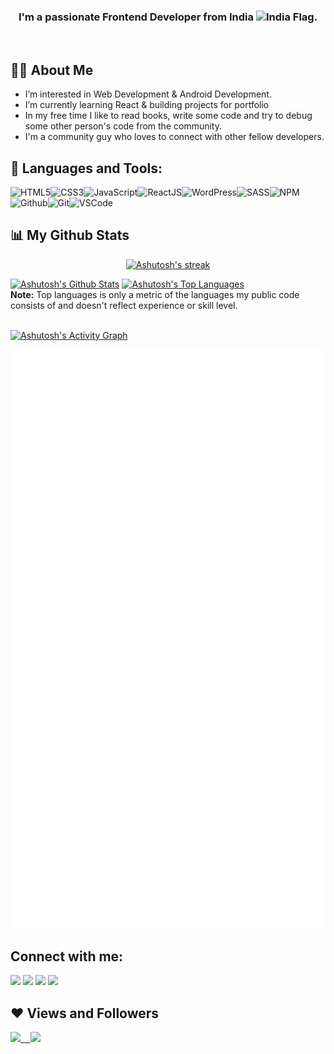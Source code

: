 
<h3 align="center">I'm a passionate Frontend Developer from India <img src="https://img.icons8.com/color/344/india.png" width="20px" alt="India Flag">.</h3>

&nbsp;&nbsp;&nbsp;&nbsp;

## 🙋‍♂️ About Me

- I’m interested in Web Development & Android Development.
- I’m currently learning React & building projects for portfolio
- In my free time I like to read books, write some code and try to debug some other person's code from the community.
- I'm a community guy who loves to connect with other fellow developers.


## 🚀 Languages and Tools:

![HTML5](https://img.icons8.com/color/30/html-5.png)![CSS3](https://img.icons8.com/color/30/css3.png)![JavaScript](https://img.icons8.com/color/30/javascript.png)![ReactJS](https://img.icons8.com/color/30/react-native.png)![WordPress](https://img.icons8.com/color/30/wordpress.png)![SASS](https://img.icons8.com/color/30/sass.png)![NPM](https://img.icons8.com/color/30/npm.png)![Github](https://img.icons8.com/material-outlined/30/github.png)![Git](https://img.icons8.com/color/30/git.png)![VSCode](https://img.icons8.com/color/30/visual-studio-code-2019.png)
<br/>


## 📊 My Github Stats

<p align="center">
    <a href="https://github.com/Ashutosh741">
        <img title="🔥 Get streak stats for your profile at git.io/streak-stats" alt="Ashutosh's streak" src="https://github-readme-streak-stats.herokuapp.com/?user=Ashutosh741&theme=black-ice&hide_border=true&stroke=0000&background=060A0CD0"/>
    </a>
</p>
    <a href="https://github.com/Ashutosh741"><img alt="Ashutosh's Github Stats" src="https://github-readme-stats.vercel.app/api?username=Ashutosh741&show_icons=true&count_private=true&theme=react&hide_border=true&bg_color=0D1117" /></a>
  <a href="https://github.com/Ashutosh741"><img alt="Ashutosh's Top Languages" src="https://github-readme-stats.vercel.app/api/top-langs/?username=Ashutosh741&langs_count=8&count_private=true&layout=compact&theme=react&hide_border=true&bg_color=0D1117" width="300px"/></a>
  <br/>
  <b>Note:</b> Top languages is only a metric of the languages my public code consists of and doesn't reflect experience or skill level.
<br/>
<br/>

<a href="https://github.com/Ashutosh741/github-readme-activity-graph"><img alt="Ashutosh's Activity Graph" src="https://activity-graph.herokuapp.com/graph?username=Ashutosh741&bg_color=0D1117&color=5BCDEC&line=5BCDEC&point=FFFFFF&hide_border=true" /></a>

![Metrics](/github-metrics.svg)

## Connect with me:

<p align="left">

<a href = "https://www.linkedin.com/in/aashutosh-mishra-a30a4420a/"><img src="https://img.icons8.com/fluent/48/000000/linkedin.png" width="30px"/></a>
<a href = "https://twitter.com/Aashuto12"><img src="https://img.icons8.com/fluent/48/000000/twitter.png" width="30px"/></a>
<a href = ""><img src="https://img.icons8.com/fluent/48/000000/instagram-new.png" width="30px"/></a>
<a href = ""><img src="https://img.icons8.com/color/48/000000/youtube-play.png" width="30px"/></a>

</p>

## ❤ Views and Followers

<a href="https://twitter.com/Aashuto12" target="_blank" rel="noreferrer"><img
src="https://img.shields.io/twitter/follow/Aashuto12?logo=twitter&style=for-the-badge&color=3382ed&labelColor=1c1917"/> &nbsp;&nbsp;
<a href="https://github.com/Ashutosh741" target="_blank" rel="noreferrer"><img
src="https://img.shields.io/github/followers/Ashutosh741?logo=github&style=for-the-badge&color=3382ed&labelColor=1c1917" /></a>

